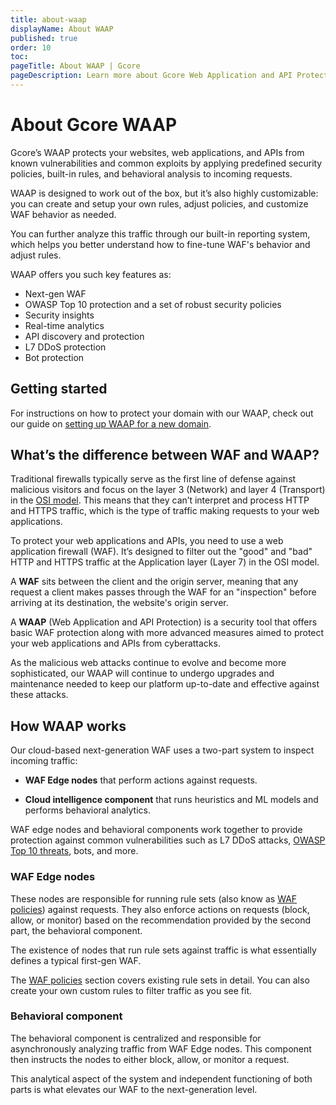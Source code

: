 ```yaml
---
title: about-waap
displayName: About WAAP
published: true
order: 10
toc:
pageTitle: About WAAP | Gcore
pageDescription: Learn more about Gcore Web Application and API Protection and available security features.
---
```

# About Gcore WAAP

Gcore’s WAAP protects your websites, web applications, and APIs from known vulnerabilities and common exploits by applying predefined security policies, built-in rules, and behavioral analysis to incoming requests. 

WAAP is designed to work out of the box, but it’s also highly customizable: you can create and setup your own rules, adjust policies, and customize WAF behavior as needed. 

You can further analyze this traffic through our built-in reporting system, which helps you better understand how to fine-tune WAF's behavior and adjust rules. 

WAAP offers you such key features as: 

* Next-gen WAF 
* OWASP Top 10 protection and a set of robust security policies  
* Security insights 
* Real-time analytics 
* API discovery and protection 
* L7 DDoS protection 
* Bot protection 

## Getting started 

For instructions on how to protect your domain with our WAAP, check out our guide on <a href="https://gcore.com/docs/waap/getting-started/configure-waap-for-a-domain" target="_blank">setting up WAAP for a new domain</a>. 

## What’s the difference between WAF and WAAP? 

Traditional firewalls typically serve as the first line of defense against malicious visitors and focus on the layer 3 (Network) and layer 4 (Transport) in the <a href="https://osi-model.com/" target="_blank">OSI model</a>. This means that they can’t interpret and process HTTP and HTTPS traffic, which is the type of traffic making requests to your web applications. 

To protect your web applications and APIs, you need to use a web application firewall (WAF). It’s designed to filter out the "good" and "bad" HTTP and HTTPS traffic at the Application layer (Layer 7) in the OSI model. 

A **WAF** sits between the client and the origin server, meaning that any request a client makes passes through the WAF for an "inspection" before arriving at its destination, the website's origin server. 

A **WAAP** (Web Application and API Protection) is a security tool that offers basic WAF protection along with more advanced measures aimed to protect your web applications and APIs from cyberattacks. 

As the malicious web attacks continue to evolve and become more sophisticated, our WAAP will continue to undergo upgrades and maintenance needed to keep our platform up-to-date and effective against these attacks. 

## How WAAP works 

Our cloud-based next-generation WAF uses a two-part system to inspect incoming traffic: 

* **WAF Edge nodes** that perform actions against requests. 

* **Cloud intelligence component** that runs heuristics and ML models and performs behavioral analytics. 

WAF edge nodes and behavioral components work together to provide protection against common vulnerabilities such as L7 DDoS attacks, <a href="" target="_blank">OWASP Top 10 threats</a>, bots, and more. 

### WAF Edge nodes 

These nodes are responsible for running rule sets (also know as <a href="https://gcore.com/docs/waap/waf-policies" target="_blank">WAF policies</a>) against requests. They also enforce actions on requests (block, allow, or monitor) based on the recommendation provided by the second part, the behavioral component.  

The existence of nodes that run rule sets against traffic is what essentially defines a typical first-gen WAF.  

<alert-element type="tip" title="Tip">
 
The <a href="https://gcore.com/docs/waap/waf-policies" target="_blank">WAF policies</a> section covers existing rule sets in detail. You can also create your own custom rules to filter traffic as you see fit. 
 
</alert-element>

### Behavioral component 

The behavioral component is centralized and responsible for asynchronously analyzing traffic from WAF Edge nodes. This component then instructs the nodes to either block, allow, or monitor a request.  

This analytical aspect of the system and independent functioning of both parts is what elevates our WAF to the next-generation level.